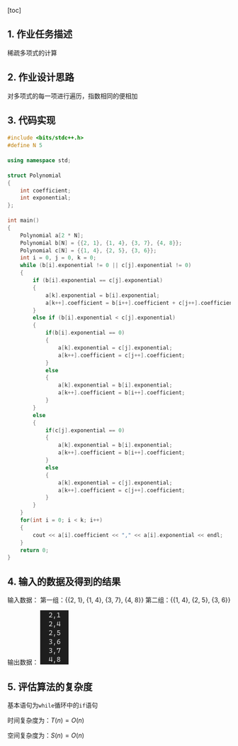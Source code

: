 [toc]

## 1. 作业任务描述

稀疏多项式的计算

## 2. 作业设计思路

对多项式的每一项进行遍历，指数相同的便相加

## 3. 代码实现

```c++
#include <bits/stdc++.h>
#define N 5

using namespace std;

struct Polynomial
{
    int coefficient;
    int exponential;
};

int main()
{
    Polynomial a[2 * N];
    Polynomial b[N] = {{2, 1}, {1, 4}, {3, 7}, {4, 8}};
    Polynomial c[N] = {{1, 4}, {2, 5}, {3, 6}};
    int i = 0, j = 0, k = 0;
    while (b[i].exponential != 0 || c[j].exponential != 0)
    {
        if (b[i].exponential == c[j].exponential)
        {
            a[k].exponential = b[i].exponential;
            a[k++].coefficient = b[i++].coefficient + c[j++].coefficient;
        }
        else if (b[i].exponential < c[j].exponential)
        {
            if(b[i].exponential == 0)
            {
                a[k].exponential = c[j].exponential;
                a[k++].coefficient = c[j++].coefficient;
            }
            else
            {
                a[k].exponential = b[i].exponential;
                a[k++].coefficient = b[i++].coefficient;    
            }
        }
        else
        {
            if(c[j].exponential == 0)
            {
                a[k].exponential = b[i].exponential;
                a[k++].coefficient = b[i++].coefficient;
            }
            else
            {
                a[k].exponential = c[j].exponential;
                a[k++].coefficient = c[j++].coefficient;
            }
        }
    }
    for(int i = 0; i < k; i++)
    {
        cout << a[i].coefficient << "," << a[i].exponential << endl;
    }
    return 0;
}
```

## 4. 输入的数据及得到的结果

输入数据：
第一组：{{2, 1}, {1, 4}, {3, 7}, {4, 8}}
第二组：{{1, 4}, {2, 5}, {3, 6}}

输出数据：
![result](result.png)

## 5. 评估算法的复杂度

基本语句为`while`循环中的`if`语句

时间复杂度为：$T(n) = O(n)$

空间复杂度为：$S(n) = O(n)$